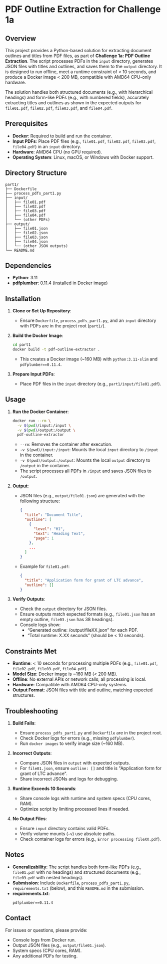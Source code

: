 # PDF Outline Extraction for Challenge 1a

## Overview
This project provides a Python-based solution for extracting document outlines and titles from PDF files, as part of **Challenge 1a: PDF Outline Extraction**. The script processes PDFs in the `input` directory, generates JSON files with titles and outlines, and saves them to the `output` directory. It is designed to run offline, meet a runtime constraint of < 10 seconds, and produce a Docker image < 200 MB, compatible with AMD64 CPU-only hardware.

The solution handles both structured documents (e.g., with hierarchical headings) and form-like PDFs (e.g., with numbered fields), accurately extracting titles and outlines as shown in the expected outputs for `file01.pdf`, `file02.pdf`, `file03.pdf`, and `file04.pdf`.

## Prerequisites
- **Docker**: Required to build and run the container.
- **Input PDFs**: Place PDF files (e.g., `file01.pdf`, `file02.pdf`, `file03.pdf`, `file04.pdf`) in an `input` directory.
- **Hardware**: AMD64 CPU (no GPU required).
- **Operating System**: Linux, macOS, or Windows with Docker support.

## Directory Structure
```
part1/
├── Dockerfile
├── process_pdfs_part1.py
├── input/
│   ├── file01.pdf
│   ├── file02.pdf
│   ├── file03.pdf
│   ├── file04.pdf
│   └── (other PDFs)
├── output/
│   ├── file01.json
│   ├── file02.json
│   ├── file03.json
│   ├── file04.json
│   └── (other JSON outputs)
└── README.md
```

## Dependencies
- **Python**: 3.11
- **pdfplumber**: 0.11.4 (installed in Docker image)

## Installation
1. **Clone or Set Up Repository**:
   - Ensure `Dockerfile`, `process_pdfs_part1.py`, and an `input` directory with PDFs are in the project root (`part1/`).

2. **Build the Docker Image**:
   ```bash
   cd part1
   docker build -t pdf-outline-extractor .
   ```
   - This creates a Docker image (~160 MB) with `python:3.11-slim` and `pdfplumber==0.11.4`.

3. **Prepare Input PDFs**:
   - Place PDF files in the `input` directory (e.g., `part1/input/file01.pdf`).

## Usage
1. **Run the Docker Container**:
   ```bash
   docker run --rm \
     -v $(pwd)/input:/input \
     -v $(pwd)/output:/output \
     pdf-outline-extractor
   ```
   - `--rm`: Removes the container after execution.
   - `-v $(pwd)/input:/input`: Mounts the local `input` directory to `/input` in the container.
   - `-v $(pwd)/output:/output`: Mounts the local `output` directory to `/output` in the container.
   - The script processes all PDFs in `/input` and saves JSON files to `/output`.

2. **Output**:
   - JSON files (e.g., `output/file01.json`) are generated with the following structure:
     ```json
     {
       "title": "Document Title",
       "outline": [
         {
           "level": "H1",
           "text": "Heading Text",
           "page": 1
         },
         ...
       ]
     }
     ```
   - Example for `file01.pdf`:
     ```json
     {
       "title": "Application form for grant of LTC advance",
       "outline": []
     }
     ```

3. **Verify Outputs**:
   - Check the `output` directory for JSON files.
   - Ensure outputs match expected formats (e.g., `file01.json` has an empty outline, `file03.json` has 38 headings).
   - Console logs show:
     - “Generated outline: /output/fileXX.json” for each PDF.
     - “Total runtime: X.XX seconds” (should be < 10 seconds).

## Constraints Met
- **Runtime**: < 10 seconds for processing multiple PDFs (e.g., `file01.pdf`, `file02.pdf`, `file03.pdf`, `file04.pdf`).
- **Model Size**: Docker image is ~160 MB (< 200 MB).
- **Offline**: No external APIs or network calls; all processing is local.
- **Hardware**: Compatible with AMD64 CPU-only systems.
- **Output Format**: JSON files with title and outline, matching expected structures.

## Troubleshooting
1. **Build Fails**:
   - Ensure `process_pdfs_part1.py` and `Dockerfile` are in the project root.
   - Check Docker logs for errors (e.g., missing `pdfplumber`).
   - Run `docker images` to verify image size (~160 MB).

2. **Incorrect Outputs**:
   - Compare JSON files in `output` with expected outputs.
   - For `file01.json`, ensure `outline: []` and title is "Application form for grant of LTC advance".
   - Share incorrect JSONs and logs for debugging.

3. **Runtime Exceeds 10 Seconds**:
   - Share console logs with runtime and system specs (CPU cores, RAM).
   - Optimize script by limiting processed lines if needed.

4. **No Output Files**:
   - Ensure `input` directory contains valid PDFs.
   - Verify volume mounts (`-v`) use absolute paths.
   - Check container logs for errors (e.g., `Error processing fileXX.pdf`).

## Notes
- **Generalizability**: The script handles both form-like PDFs (e.g., `file01.pdf` with no headings) and structured documents (e.g., `file03.pdf` with nested headings).
- **Submission**: Include `Dockerfile`, `process_pdfs_part1.py`, `requirements.txt` (below), and this `README.md` in the submission.
- **requirements.txt**:
  ```text
  pdfplumber==0.11.4
  ```

## Contact
For issues or questions, please provide:
- Console logs from Docker run.
- Output JSON files (e.g., `output/file01.json`).
- System specs (CPU cores, RAM).
- Any additional PDFs for testing.